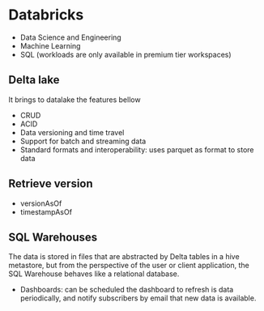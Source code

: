 # Databricks 

- Data Science and Engineering
- Machine Learning
- SQL (workloads are only available in premium tier workspaces)

## Delta lake 
It brings to datalake the features bellow
- CRUD 
- ACID 
- Data versioning and time travel
- Support for batch and streaming data
- Standard formats and interoperability: uses parquet as format to store data

## Retrieve version 
- versionAsOf
- timestampAsOf

## SQL Warehouses 
The data is stored in files that are abstracted by Delta tables in a hive metastore, 
but from the perspective of the user or client application, the SQL Warehouse behaves like a relational database.
- Dashboards: can be scheduled the dashboard to refresh is data periodically, and notify subscribers by email
that new data is available.